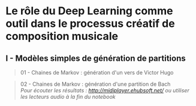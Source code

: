 # Le rôle du Deep Learning comme outil dans le processus créatif de composition musicale

## I - Modèles simples de génération de partitions
> 01 - Chaines de Markov : génération d'un vers de Victor Hugo

> 02 - Chaines de Markov : génération d'une partition de Bach 
<br>  *Pour écouter les résultats : http://midiplayer.ehubsoft.net/ ou utiliser les lecteurs audio à la fin du notebook*
